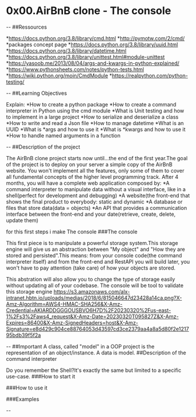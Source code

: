 # 0x00.AirBnB clone - The console

--
##Ressources

*https://docs.python.org/3.8/library/cmd.html
*http://pymotw.com/2/cmd/
*packages concept page
*https://docs.python.org/3.8/library/uuid.html
*https://docs.python.org/3.8/library/datetime.html
*https://docs.python.org/3.8/library/unittest.html#module-unittest
*https://yasoob.me/2013/08/04/args-and-kwargs-in-python-explained/
*https://www.pythonsheets.com/notes/python-tests.html
*https://wiki.python.org/moin/CmdModule
*https://realpython.com/python-testing/

--
##Learning Objectives

Explain: 
*How to create a python package
*How to create a command interpreter in Python using the cmd module
*What is Unit testing and how to implement in a large project
*How to serialize and deserialize a class
*How to write and read a Json file
*How to manage datetime
*What is an UUID
*What is *args and how to use it
*What is *kwargs and how to use it
*How to handle named arguments in a function

--
##Description of the project

The AirBnB clone project starts now until...the end of the first year.The goal of the project is to deploy on your server a simple copy of the AirBnB website.
You won't implement all the features, only some of them to cover all fundamental concepts of the higher level programming track.
After 4 months, you will have a complete web application composed by:
*A command interpreter to manipulate data without a visual interface, like in a shell(perfect for development and debugging)
*A website(the front-end that shows the final product to everybody: static and dynamic
*A database or files that store data(data = objects)
*An API that provides a communication interface between the front-end and your date(retrieve, create, delete, update them)

for this first steps i make The console
###The console

This first piece is to manipulate a powerful storage system.This storage engine will give us an abstraction between "My object" and "How they are stored and persisted".This means: from your console code(the command interpreter itself) and from the front-end and RestAPI you will build later, you won't have to pay attention (take care) of how your objects are stored.

This abstration will also allow you to change the type of storage easily without updating all of your codebase.
The console will be tool to validate this storage engine https://s3.amazonaws.com/alx-intranet.hbtn.io/uploads/medias/2018/6/815046647d23428a14ca.png?X-Amz-Algorithm=AWS4-HMAC-SHA256&X-Amz-Credential=AKIARDDGGGOUSBVO6H7D%2F20230320%2Fus-east-1%2Fs3%2Faws4_request&X-Amz-Date=20230320T095827Z&X-Amz-Expires=86400&X-Amz-SignedHeaders=host&X-Amz-Signature=e8d429c904ce88764053d43597cd3ce2379aa4a8a5d80f2e121795bdb39f5f2a

--
##Important
A class, called "model" in a OOP project is the representation of an object/instance.
A data is model.
##Description of the command interpreter

Do you remember the Shell?It's exactly the same but limited to a specific use-case.
###How to start it

###How to use it

###Examples

--

